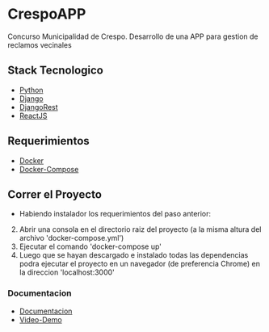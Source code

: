# CrespoAPP
Concurso Municipalidad de Crespo. Desarrollo de una APP para gestion de reclamos vecinales

## Stack Tecnologico
- [Python](https://www.python.org/)
- [Django](https://www.djangoproject.com/)
- [DjangoRest](https://www.django-rest-framework.org/)
- [ReactJS](https://es.react.dev/)

## Requerimientos
- [Docker](https://docs.docker.com/get-docker/)
- [Docker-Compose](https://docs.docker.com/compose/install/)


## Correr el Proyecto
- Habiendo instalador los requerimientos del paso anterior:
2. Abrir una consola en el directorio raiz del proyecto (a la misma altura del archivo 'docker-compose.yml')
3. Ejecutar el comando 'docker-compose up'
4. Luego que se hayan descargado e instalado todas las dependencias podra ejecutar el proyecto en un navegador (de preferencia Chrome) en la direccion 'localhost:3000'


### Documentacion
- [Documentacion]()
- [Video-Demo]()


